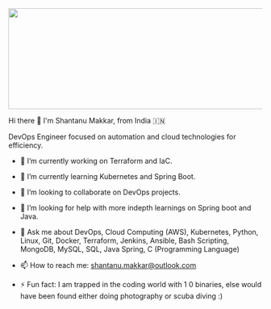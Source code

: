 <img src="https://camo.githubusercontent.com/52c2d71cf9acfb9befc2c2bb359eb90f4ce966d1678743b02a66daca464b7faa/68747470733a2f2f63646e2e6472696262626c652e636f6d2f7573657275706c6f61642f373732353634302f66696c652f6f726967696e616c2d61326238326162383737396563653463343964663336373266373735336363622e676966" width="900" height="200">

Hi there 👋 I'm Shantanu Makkar, from India 🇮🇳

DevOps Engineer focused on automation and cloud technologies for efficiency.

- 🔭 I’m currently working on Terraform and IaC.
- 🌱 I’m currently learning Kubernetes and Spring Boot.
- 👯 I’m looking to collaborate on DevOps projects.
- 🤔 I’m looking for help with more indepth learnings on Spring boot and Java.
- 💬 Ask me about DevOps, Cloud Computing (AWS), Kubernetes, Python, Linux, Git, Docker, Terraform, Jenkins, Ansible, Bash Scripting, MongoDB, MySQL, SQL, Java Spring, C (Programming Language)
- 📫 How to reach me: shantanu.makkar@outlook.com

- ⚡ Fun fact: I am trapped in the coding world with 1 0 binaries, else would have been found either doing photography or scuba diving :)


